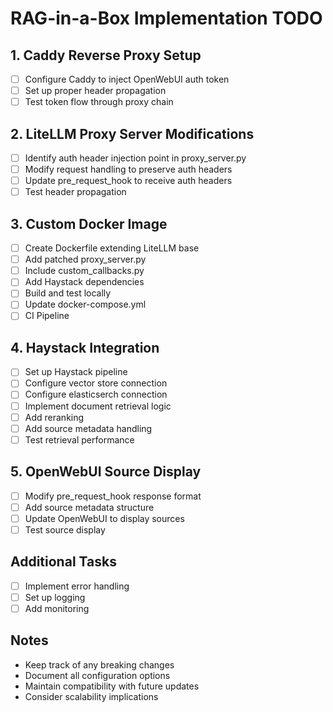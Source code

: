# RAG-in-a-Box Implementation TODO

## 1. Caddy Reverse Proxy Setup
- [ ] Configure Caddy to inject OpenWebUI auth token
- [ ] Set up proper header propagation
- [ ] Test token flow through proxy chain

## 2. LiteLLM Proxy Server Modifications
- [ ] Identify auth header injection point in proxy_server.py
- [ ] Modify request handling to preserve auth headers
- [ ] Update pre_request_hook to receive auth headers
- [ ] Test header propagation

## 3. Custom Docker Image
- [ ] Create Dockerfile extending LiteLLM base
- [ ] Add patched proxy_server.py
- [ ] Include custom_callbacks.py
- [ ] Add Haystack dependencies
- [ ] Build and test locally
- [ ] Update docker-compose.yml
- [ ] CI Pipeline

## 4. Haystack Integration
- [ ] Set up Haystack pipeline
- [ ] Configure vector store connection
- [ ] Configure elasticserch connection
- [ ] Implement document retrieval logic
- [ ] Add reranking
- [ ] Add source metadata handling
- [ ] Test retrieval performance

## 5. OpenWebUI Source Display
- [ ] Modify pre_request_hook response format
- [ ] Add source metadata structure
- [ ] Update OpenWebUI to display sources
- [ ] Test source display

## Additional Tasks
- [ ] Implement error handling
- [ ] Set up logging
- [ ] Add monitoring

## Notes
- Keep track of any breaking changes
- Document all configuration options
- Maintain compatibility with future updates
- Consider scalability implications 